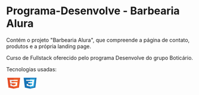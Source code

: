 # Programa-Desenvolve - Barbearia Alura

Contém o projeto "Barbearia Alura", que compreende a página de contato, produtos e a própria landing page.

Curso de Fullstack oferecido pelo programa Desenvolve do grupo Boticário.

Tecnologias usadas: 

<div style="display: inline_block">
  <img align="center" alt="Logo-HTML" height="30" width="40" src="https://raw.githubusercontent.com/devicons/devicon/master/icons/html5/html5-original.svg">
  <img align="center" alt="Logo-CSS" height="30" width="40" src="https://raw.githubusercontent.com/devicons/devicon/master/icons/css3/css3-original.svg">
</div><br>
